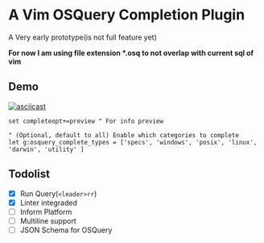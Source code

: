 # A Vim OSQuery Completion Plugin

A Very early prototype(is not full feature yet)

__For now I am using file extension *.osq to not overlap with current sql of vim__

## Demo

[![asciicast](https://asciinema.org/a/120744.png)](https://asciinema.org/a/120744)


```vim
set completeopt+=preview " For info preview

" (Optional, default to all) Enable which categories to complete
let g:osquery_complete_types = ['specs', 'windows', 'posix', 'linux', 'darwin', 'utility' ]

```

## Todolist
- [X] Run Query(`<leader>rr`)
- [X] Linter integraded
- [ ] Inform Platform
- [ ] Multiline support
- [ ] JSON Schema for OSQuery

